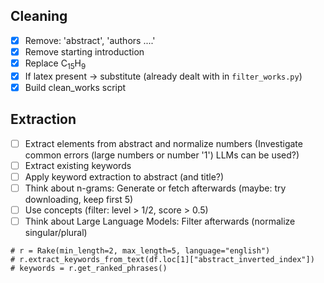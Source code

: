 ## Cleaning

- [x] Remove: 'abstract', 'authors ....'
- [x] Remove starting introduction
- [x] Replace C<sub>15</sub>H<sub>9</sub>
- [x] If latex present -> substitute (already dealt with in `filter_works.py`)
- [x] Build clean_works script

## Extraction

- [ ] Extract elements from abstract and normalize numbers (Investigate common errors (large numbers or number '1') LLMs can be used?)
- [ ] Extract existing keywords
- [ ] Apply keyword extraction to abstract (and title?)
- [ ] Think about n-grams: Generate or fetch afterwards (maybe: try downloading, keep first 5)
- [ ] Use concepts (filter: level > 1/2, score > 0.5)
- [ ] Think about Large Language Models: Filter afterwards (normalize singular/plural)

```
# r = Rake(min_length=2, max_length=5, language="english")
# r.extract_keywords_from_text(df.loc[1]["abstract_inverted_index"])
# keywords = r.get_ranked_phrases()
```
